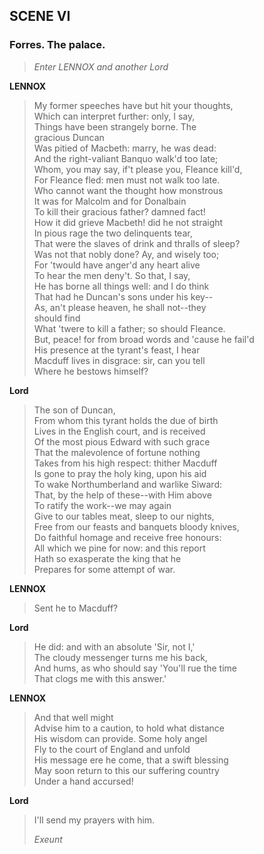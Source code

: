 ## SCENE VI

### Forres. The palace.

> *Enter LENNOX and another Lord*

<span id="speech1">**LENNOX**</span>

> <span id="3.6.1">My former speeches have but hit your
> thoughts,</span>  
> <span id="3.6.2">Which can interpret further: only, I say,</span>  
> <span id="3.6.3">Things have been strangely borne. The</span>  
> <span id="3.6.4">gracious Duncan</span>  
> <span id="3.6.5">Was pitied of Macbeth: marry, he was dead:</span>  
> <span id="3.6.6">And the right-valiant Banquo walk'd too
> late;</span>  
> <span id="3.6.7">Whom, you may say, if't please you, Fleance
> kill'd,</span>  
> <span id="3.6.8">For Fleance fled: men must not walk too
> late.</span>  
> <span id="3.6.9">Who cannot want the thought how monstrous</span>  
> <span id="3.6.10">It was for Malcolm and for Donalbain</span>  
> <span id="3.6.11">To kill their gracious father? damned fact!</span>  
> <span id="3.6.12">How it did grieve Macbeth! did he not
> straight</span>  
> <span id="3.6.13">In pious rage the two delinquents tear,</span>  
> <span id="3.6.14">That were the slaves of drink and thralls of
> sleep?</span>  
> <span id="3.6.15">Was not that nobly done? Ay, and wisely
> too;</span>  
> <span id="3.6.16">For 'twould have anger'd any heart alive</span>  
> <span id="3.6.17">To hear the men deny't. So that, I say,</span>  
> <span id="3.6.18">He has borne all things well: and I do
> think</span>  
> <span id="3.6.19">That had he Duncan's sons under his key--</span>  
> <span id="3.6.20">As, an't please heaven, he shall not--they</span>  
> <span id="3.6.21">should find</span>  
> <span id="3.6.22">What 'twere to kill a father; so should
> Fleance.</span>  
> <span id="3.6.23">But, peace! for from broad words and 'cause he
> fail'd</span>  
> <span id="3.6.24">His presence at the tyrant's feast, I hear</span>  
> <span id="3.6.25">Macduff lives in disgrace: sir, can you
> tell</span>  
> <span id="3.6.26">Where he bestows himself?</span>  

<span id="speech2">**Lord**</span>

> <span id="3.6.27">The son of Duncan,</span>  
> <span id="3.6.28">From whom this tyrant holds the due of
> birth</span>  
> <span id="3.6.29">Lives in the English court, and is received</span>  
> <span id="3.6.30">Of the most pious Edward with such grace</span>  
> <span id="3.6.31">That the malevolence of fortune nothing</span>  
> <span id="3.6.32">Takes from his high respect: thither
> Macduff</span>  
> <span id="3.6.33">Is gone to pray the holy king, upon his aid</span>  
> <span id="3.6.34">To wake Northumberland and warlike Siward:</span>  
> <span id="3.6.35">That, by the help of these--with Him above</span>  
> <span id="3.6.36">To ratify the work--we may again</span>  
> <span id="3.6.37">Give to our tables meat, sleep to our
> nights,</span>  
> <span id="3.6.38">Free from our feasts and banquets bloody
> knives,</span>  
> <span id="3.6.39">Do faithful homage and receive free
> honours:</span>  
> <span id="3.6.40">All which we pine for now: and this report</span>  
> <span id="3.6.41">Hath so exasperate the king that he</span>  
> <span id="3.6.42">Prepares for some attempt of war.</span>  

<span id="speech3">**LENNOX**</span>

> <span id="3.6.43">Sent he to Macduff?</span>  

<span id="speech4">**Lord**</span>

> <span id="3.6.44">He did: and with an absolute 'Sir, not I,'</span>  
> <span id="3.6.45">The cloudy messenger turns me his back,</span>  
> <span id="3.6.46">And hums, as who should say 'You'll rue the
> time</span>  
> <span id="3.6.47">That clogs me with this answer.'</span>  

<span id="speech5">**LENNOX**</span>

> <span id="3.6.48">And that well might</span>  
> <span id="3.6.49">Advise him to a caution, to hold what
> distance</span>  
> <span id="3.6.50">His wisdom can provide. Some holy angel</span>  
> <span id="3.6.51">Fly to the court of England and unfold</span>  
> <span id="3.6.52">His message ere he come, that a swift
> blessing</span>  
> <span id="3.6.53">May soon return to this our suffering
> country</span>  
> <span id="3.6.54">Under a hand accursed!</span>  

<span id="speech6">**Lord**</span>

> <span id="3.6.55">I'll send my prayers with him.</span>  
>
> *Exeunt*
